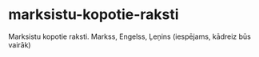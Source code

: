 # marksistu-kopotie-raksti
Marksistu kopotie raksti. Markss, Engelss, Ļeņins (iespējams, kādreiz būs vairāk)
